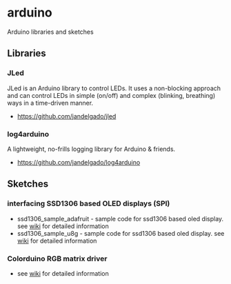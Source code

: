 # arduino
Arduino libraries and sketches

## Libraries

### JLed
JLed is an Arduino library to control LEDs. It uses a non-blocking approach and can control LEDs in simple (on/off) and complex (blinking, breathing) ways in a time-driven manner.

* https://github.com/jandelgado/jled

### log4arduino

A lightweight, no-frills logging library for Arduino & friends.

* https://github.com/jandelgado/log4arduino

## Sketches

### interfacing SSD1306 based OLED displays (SPI)

* ssd1306_sample_adafruit - sample code for ssd1306 based oled display. see [wiki](http://github.com/pacodelgado/arduino/wiki/SSD1306-based-OLED-connected-to-Arduino) for detailed information
*  ssd1306_sample_u8g - sample code for ssd1306 based oled display. see [wiki](http://github.com/pacodelgado/arduino/wiki/SSD1306-based-OLED-connected-to-Arduino) for detailed information


### Colorduino RGB matrix driver

* see [wiki](https://github.com/pacodelgado/arduino/wiki/Colorduino) for detailed information
